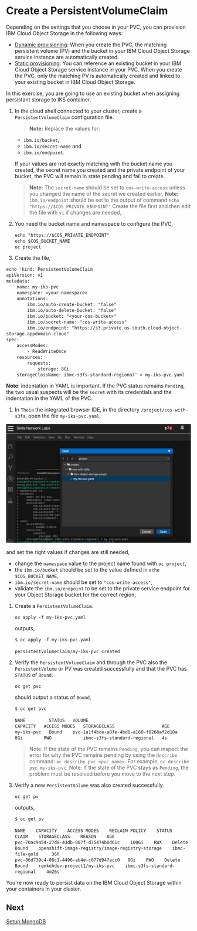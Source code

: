 # Create a PersistentVolumeClaim

Depending on the settings that you choose in your PVC, you can provision IBM Cloud Object Storage in the following ways:

- [Dynamic provisioning](https://cloud.ibm.com/docs/containers?topic=containers-kube_concepts#dynamic_provisioning): When you create the PVC, the matching persistent volume (PV) and the bucket in your IBM Cloud Object Storage service instance are automatically created.
- [Static provisioning](https://cloud.ibm.com/docs/containers?topic=containers-kube_concepts#static_provisioning): You can reference an existing bucket in your IBM Cloud Object Storage service instance in your PVC. When you create the PVC, only the matching PV is automatically created and linked to your existing bucket in IBM Cloud Object Storage.

In this exercise, you are going to use an existing bucket when assigning persistant storage to IKS container.

1. In the cloud shell connected to your cluster, create a `PersistentVolumeClaim` configuration file.

    > **Note:** Replace the values for:

      - `ibm.io/bucket`,
      - `ibm.io/secret-name` and
      - `ibm.io/endpoint`.

      If your values are not exactly matching with the bucket name you created, the secret name you created and the private endpoint of your bucket, the PVC will remain in state pending and fail to create.

    > **Note:** The `secret-name` should be set to `cos-write-access` unless you changed the name of the secret we created earlier,
    > **Note:** `ibm.io/endpoint` should be set to the output of command `echo "https://$COS_PRIVATE_ENDPOINT"`
    > Create the file first and then edit the file with `vi` if changes are needed,

2. You need the bucket name and namespace to configure the PVC,

    ```console
    echo "https://$COS_PRIVATE_ENDPOINT"
    echo $COS_BUCKET_NAME
    oc project
    ```

3. Create the file,

```console
echo 'kind: PersistentVolumeClaim
apiVersion: v1
metadata:
    name: my-iks-pvc
    namespace: <your-namespace>
    annotations:
        ibm.io/auto-create-bucket: "false"
        ibm.io/auto-delete-bucket: "false"
        ibm.io/bucket: "<your-cos-bucket>"
        ibm.io/secret-name: "cos-write-access"
        ibm.io/endpoint: "https://s3.private.us-south.cloud-object-storage.appdomain.cloud"
spec:
    accessModes:
        - ReadWriteOnce
    resources:
        requests:
            storage: 8Gi
    storageClassName: ibmc-s3fs-standard-regional' > my-iks-pvc.yaml
```

**Note**: indentation in YAML is important. If the PVC status remains `Pending`, the two usual suspects will be the `secret` with its credentials and the indentation in the YAML of the PVC.

1. In `Theia` the integrated browser IDE, in the directory `/project/cos-with-s3fs`, open the file `my-iks-pvc.yaml`,

![Theia IDE Open File](../images/cos-with-s3fs/theia-open-my-pvc.png)

and set the right values if changes are still needed,

- change the `namespace` value to the project name found with `oc project`,
- the `ibm.io/bucket` should be set to the value defined in `echo $COS_BUCKET_NAME`,
- `ibm.io/secret-name` should be set to `"cos-write-access"`,
- validate the `ibm.io/endpoint` to be set to the private service endpoint for your Object Storage bucket for the correct region,

1. Create a `PersistentVolumeClaim`.

    ```console
    oc apply -f my-iks-pvc.yaml
    ```

    outputs,

    ```console
    $ oc apply -f my-iks-pvc.yaml

    persistentvolumeclaim/my-iks-pvc created
    ```

2. Verify the `PersistentVolumeClaim` and through the PVC also the `PersistentVolume` or PV was created successfully and that the PVC has `STATUS` of `Bound`.

    ```console
    oc get pvc
    ```

    should output a status of `Bound`,

    ```console
    $ oc get pvc

    NAME         STATUS   VOLUME                                     CAPACITY   ACCESS MODES   STORAGECLASS                  AGE
    my-iks-pvc   Bound    pvc-1a1f4bce-a8fe-4bd8-a160-f9268af2d18a   8Gi        RWO            ibmc-s3fs-standard-regional   4s
    ```

    > Note: If the state of the PVC remains `Pending`, you can inspect the error for why the PVC remains pending by using the `describe` command: `oc describe pvc <pvc_name>`. For example, `oc describe pvc my-iks-pvc`.
    > Note: If the state of the PVC stays as `Pending`, the problem must be resolved before you move to the next step.

3. Verify a new `PersistentVolume` was also created successfully.

    ```console
    oc get pv
    ```

    outputs,

    ```console
    $ oc get pv

    NAME    CAPACITY    ACCESS MODES    RECLAIM POLICY    STATUS   CLAIM    STORAGECLASS    REASON    AGE
    pvc-70ac9454-27d8-43db-807f-d75474b0d61c    100Gi    RWX    Delete    Bound    openshift-image-registry/image-registry-storage    ibmc-file-gold     36h
    pvc-86d739c4-86c1-4496-ab4e-c077d947acc0   8Gi    RWO    Delete    Bound    remkohdev-project1/my-iks-pvc    ibmc-s3fs-standard-regional    4m26s
    ```

You're now ready to persist data on the IBM Cloud Object Storage within your containers in your cluster.

## Next

[Setup MongoDB](MONGODB.md)

